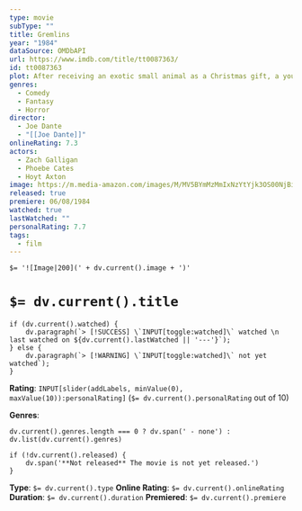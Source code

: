 ```yaml
---
type: movie
subType: ""
title: Gremlins
year: "1984"
dataSource: OMDbAPI
url: https://www.imdb.com/title/tt0087363/
id: tt0087363
plot: After receiving an exotic small animal as a Christmas gift, a young man inadvertently breaks three important rules concerning his new pet, which unleashes a horde of malevolently mischievous creatures on a small town.
genres:
  - Comedy
  - Fantasy
  - Horror
director:
  - Joe Dante
  - "[[Joe Dante]]"
onlineRating: 7.3
actors:
  - Zach Galligan
  - Phoebe Cates
  - Hoyt Axton
image: https://m.media-amazon.com/images/M/MV5BYmMzMmIxNzYtYjk3OS00NjBiLTkxNDQtODU3ZDNjN2RiMTIxXkEyXkFqcGc@._V1_SX300.jpg
released: true
premiere: 06/08/1984
watched: true
lastWatched: ""
personalRating: 7.7
tags:
  - film
---
```


`$= '![Image|200](' + dv.current().image + ')'`

# `$= dv.current().title`

```dataviewjs
if (dv.current().watched) {
	dv.paragraph(`> [!SUCCESS] \`INPUT[toggle:watched]\` watched \n last watched on ${dv.current().lastWatched || '---'}`);
} else {
	dv.paragraph(`> [!WARNING] \`INPUT[toggle:watched]\` not yet watched`);
}
```

**Rating**:  `INPUT[slider(addLabels, minValue(0), maxValue(10)):personalRating]` (`$= dv.current().personalRating` out of 10)

**Genres**:
```dataviewjs
dv.current().genres.length === 0 ? dv.span(' - none') : dv.list(dv.current().genres)
```

```dataviewjs
if (!dv.current().released) {
	dv.span('**Not released** The movie is not yet released.')
}
```

**Type**: `$= dv.current().type`
**Online Rating**: `$= dv.current().onlineRating`
**Duration**:  `$= dv.current().duration`
**Premiered**: `$= dv.current().premiere`
